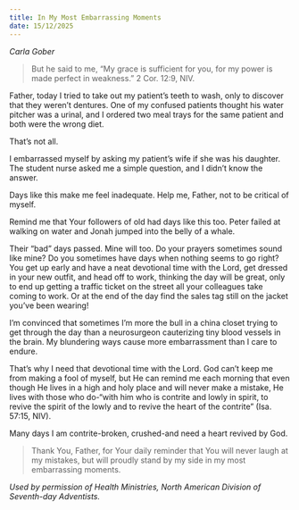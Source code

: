 ```yaml
---
title: In My Most Embarrassing Moments
date: 15/12/2025
---
```


_Carla Gober_

> <p></p>
> But he said to me, “My grace is sufficient for you, for my power is made perfect in weakness.” 2 Cor. 12:9, NIV.

Father, today I tried to take out my patient’s teeth to wash, only to discover that they weren’t dentures. One of my confused patients thought his water pitcher was a urinal, and I ordered two meal trays for the same patient and both were the wrong diet.

That’s not all.

I embarrassed myself by asking my patient’s wife if she was his daughter. The student nurse asked me a simple question, and I didn’t know the answer.

Days like this make me feel inadequate. Help me, Father, not to be critical of myself.

Remind me that Your followers of old had days like this too. Peter failed at walking on water and Jonah jumped into the belly of a whale.

Their “bad” days passed. Mine will too.
Do your prayers sometimes sound like mine? Do you sometimes have days when nothing seems to go right? You get up early and have a neat devotional time with the Lord, get dressed in your new outfit, and head off to work, thinking the day will be great, only to end up getting a traffic ticket on the street all your colleagues take coming to work. Or at the end of the day find the sales tag still on the jacket you’ve been wearing!

I’m convinced that sometimes I’m more the bull in a china closet trying to get through the day than a neurosurgeon cauterizing tiny blood vessels in the brain. My blundering ways cause more embarrassment than I care to endure.

That’s why I need that devotional time with the Lord. God can’t keep me from making a fool of myself, but He can remind me each morning that even though He lives in a high and holy place and will never make a mistake, He lives with those who do-“with him who is contrite and lowly in spirit, to revive the spirit of the lowly and to revive the heart of the contrite” (Isa. 57:15, NIV).

Many days I am contrite-broken, crushed-and need a heart revived by God.

> <callout></callout>
> Thank You, Father, for Your daily reminder that You will never laugh at my mistakes, but will proudly stand by my side in my most embarrassing moments.

_Used by permission of Health Ministries, North American Division of Seventh-day Adventists._